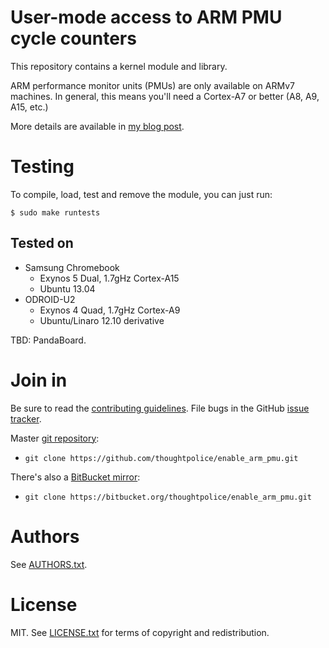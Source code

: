 # User-mode access to ARM PMU cycle counters

This repository contains a kernel module and library.

ARM performance monitor units (PMUs) are only available on ARMv7 machines. In
general, this means you'll need a Cortex-A7 or better (A8, A9, A15, etc.)

More details are available in [my blog post][blog].

[blog]: http://neocontra.blogspot.com/2013/05/user-mode-performance-counters-for.html

# Testing

To compile, load, test and remove the module, you can just run:

```
$ sudo make runtests
```

## Tested on

  * Samsung Chromebook
    * Exynos 5 Dual, 1.7gHz Cortex-A15
    * Ubuntu 13.04
  * ODROID-U2
    * Exynos 4 Quad, 1.7gHz Cortex-A9
    * Ubuntu/Linaro 12.10 derivative

TBD: PandaBoard.

# Join in

Be sure to read the [contributing guidelines][contribute]. File bugs
in the GitHub [issue tracker][].

Master [git repository][gh]:

* `git clone https://github.com/thoughtpolice/enable_arm_pmu.git`

There's also a [BitBucket mirror][bb]:

* `git clone https://bitbucket.org/thoughtpolice/enable_arm_pmu.git`

# Authors

See [AUTHORS.txt](https://raw.github.com/thoughtpolice/enable_arm_pmu/master/AUTHORS.txt).

# License

MIT. See
[LICENSE.txt](https://raw.github.com/thoughtpolice/enable_arm_pmu/master/LICENSE.txt)
for terms of copyright and redistribution.

[contribute]: https://github.com/thoughtpolice/enable_arm_pmu/blob/master/CONTRIBUTING.md
[issue tracker]: http://github.com/thoughtpolice/enable_arm_pmu/issues
[gh]: http://github.com/thoughtpolice/enable_arm_pmu
[bb]: http://bitbucket.org/thoughtpolice/enable_arm_pmu
